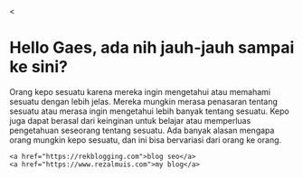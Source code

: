 <<!DOCTYPE html>
<html lang="en">
  <head>
    <meta charset="UTF-8" />
    <meta name="viewport" content="width=device-width, initial-scale=1.0" />
    <meta http-equiv="X-UA-Compatible" content="ie=edge" />
    <title>Static Template</title>
  </head>
  <body>
  <h1>Hello Gaes, ada nih jauh-jauh sampai ke sini?</h1>
    <p>Orang kepo sesuatu karena mereka ingin mengetahui atau memahami sesuatu dengan lebih jelas. Mereka mungkin merasa penasaran tentang sesuatu atau merasa ingin mengetahui lebih banyak tentang sesuatu. Kepo juga dapat berasal dari keinginan untuk belajar atau memperluas pengetahuan seseorang tentang sesuatu. Ada banyak alasan mengapa orang mungkin kepo sesuatu, dan ini bisa bervariasi dari orang ke orang.</p>
    
    <a href="https://rekblogging.com">blog seo</a>
    <a href="https://www.rezalmuis.com">my blog</a>
 
  </body>
</html>
